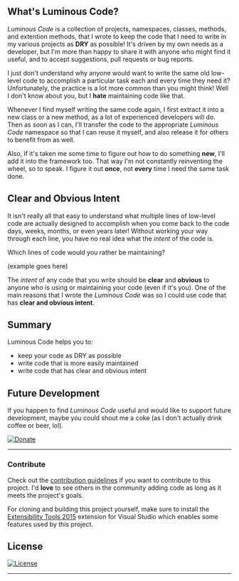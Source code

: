 ## What's Luminous Code?

*Luminous Code* is a collection of projects, namespaces, classes, methods, and extention methods,
that I wrote to keep the code that I need to write in my various projects as **DRY** as possible! 
It's driven by my own needs as a developer,
but I'm more than happy to share it with anyone who might find it useful,
and to accept suggestions, pull requests or bug reports.

I just don't understand why anyone would want to write the same old low-level code to accomplish a particular task each
and every time they need it?
Unfortunately, the practice is a lot more common than you might think!
Well I don't know about you, but I **hate** maintaining code like that.

Whenever I find myself writing the same code again, I first extract it into a new class or a new method,
as a lot of experienced developers will do.
Then as soon as I can, I'll transfer the code to the appropriate *Luminous Code* namespace so that I can reuse it myself,
and also release it for others to benefit from as well.

Also, if it's taken me some time to figure out how to do something **new**, I'll add it into the framework too.
That way I'm not constantly reinventing the wheel, so to speak. I figure it out **once**, not **every**
time I need the same task done.

## Clear and Obvious Intent

It isn't really all that easy to understand what multiple lines of low-level code are actually
designed to accomplish when you come back to the code days, weeks, months, or even years later!
Without working your way through each line, you have no real idea what the *intent* of the code is.

Which lines of code would you rather be maintaining?

<example>(example goes here)</example>

The *intent* of any code that you write should be **clear** and **obvious** to anyone who is using or maintaining
your code (even if it's you). 
One of the main reasons that I wrote the *Luminous Code* was so I could use code that has **clear and obvious intent**.

## Summary

Luminous Code helps you to:

* keep your code as DRY as possible
* write code that is more easily maintained
* write code that has clear and obvious intent

## Future Development

If you happen to find *Luminous Code* useful and would like to support future development,
maybe you could shout me a coke (as I don't actually drink coffee or beer, lol).

[![Donate](https://www.paypalobjects.com/en_AU/i/btn/btn_donateCC_LG.gif)](https://www.paypal.me/yannduran/5)

<!--
[![Donate](https://www.paypalobjects.com/en_AU/i/btn/btn_donateCC_LG.gif)](https://www.paypal.com/cgi-bin/webscr?cmd=_s-xclick&hosted_button_id=ZEFP9H57CGERS)
[![donate-button-au]](https://www.paypal.com/cgi-bin/webscr?cmd=_s-xclick&hosted_button_id=ZEFP9H57CGERS)
[![paypal-donate]](https://www.paypal.me/yannduran/5)
-->
---

### Contribute

Check out the [contribution guidelines](/.github/contributing.md)
if you want to contribute to this project. I'd **love** to see others in the community adding
code as long as it meets the project's goals.

For cloning and building this project yourself, make sure to install the
[Extensibility Tools 2015]
extension for Visual Studio which enables some features used by this project.

## License
<!--
[MIT](license.md)
-->
[![License](http://img.shields.io/:license-mit-blue.svg?style=flat-square)](http://yannduran.mit-license.org)

---
[Single Resposibility Principle]: https://en.wikipedia.org/wiki/Single_responsibility_principle

[gitter]: https://badges.gitter.im/luminous-software/luminous-code.svg
[Build Status]: https://lumiinus.visualstudio.com/_apis/public/build/definitions/f216dc0e-1381-47f0-a1c5-fd85f180cded/7/badge
[donate-button]: https://www.paypalobjects.com/en_AU/i/btn/btn_donate_LG.gif
[donate-button-large]: https://www.paypalobjects.com/en_US/i/btn/btn_donateCC_LG.gif
[paypal-me]: https://www.paypal.me/yannduran/5
[donate-button-au]: https://www.paypalobjects.com/en_AU/i/btn/btn_donateCC_LG.gif
[paypal-donate]: http://www.paypal.com/en_GB/i/btn/x-click-butcc-donate.gif
[badge]: https://lumiinus.visualstudio.com/_apis/public/build/definitions/f216dc0e-1381-47f0-a1c5-fd85f180cded/7/badge
[lumiinus]: https://lumiinus.visualstudio.com/luminous-code/_build/?definitionId=7&_a=completed
[gitter]: https://badges.gitter.im/luminous-software/luminous-code.svg
[Extensibility Tools 2015]: https://visualstudiogallery.msdn.microsoft.com/ab39a092-1343-46e2-b0f1-6a3f91155aa6

